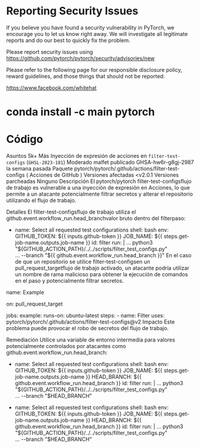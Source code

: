 # Reporting Security Issues

If you believe you have found a security vulnerability in PyTorch, we encourage you to let us know right away. We will investigate all legitimate reports and do our best to quickly fix the problem.

Please report security issues using https://github.com/pytorch/pytorch/security/advisories/new

Please refer to the following page for our responsible disclosure policy, reward guidelines, and those things that should not be reported:

https://www.facebook.com/whitehat

# conda install -c main pytorch

# Código
Asuntos
5k+
Más
Inyección de expresión de acciones en `filter-test-configs` (`GHSL-2023-181`)
Moderado	malfet publicado GHSA-hw6r-g8gj-2987 la semana pasada
Paquete
 pytorch/pytorch/.github/actions/filter-test-configs 
(
Acciones de GitHub
)
Versiones afectadas
<v2.0.1
Versiones parcheadas
Ninguno
Descripción
El pytorch/pytorch filter-test-configsflujo de trabajo es vulnerable a una inyección de expresión en Acciones, lo que permite a un atacante potencialmente filtrar secretos y alterar el repositorio utilizando el flujo de trabajo.

Detalles
El filter-test-configsflujo de trabajo utiliza el github.event.workflow_run.head_branchvalor bruto dentro del filterpaso:

- name: Select all requested test configurations
  shell: bash
  env:
    GITHUB_TOKEN: ${{ inputs.github-token }}
    JOB_NAME: ${{ steps.get-job-name.outputs.job-name }}
  id: filter
  run: |
    ...
    python3 "${GITHUB_ACTION_PATH}/../../scripts/filter_test_configs.py" \
      ...
      --branch "${{ github.event.workflow_run.head_branch }}"
En el caso de que un repositorio se utilice filter-test-configsen un pull_request_targetflujo de trabajo activado, un atacante podría utilizar un nombre de rama malicioso para obtener la ejecución de comandos en el paso y potencialmente filtrar secretos.

name: Example

on: pull_request_target

jobs:
  example:
    runs-on: ubuntu-latest
    steps:
      - name: Filter
        uses: pytorch/pytorch/.github/actions/filter-test-configs@v2
Impacto
Este problema puede provocar el robo de secretos del flujo de trabajo.

Remediación
Utilice una variable de entorno intermedia para valores potencialmente controlados por atacantes como github.event.workflow_run.head_branch:
- name: Select all requested test configurations
  shell: bash
  env:
    GITHUB_TOKEN: ${{ inputs.github-token }}
    JOB_NAME: ${{ steps.get-job-name.outputs.job-name }}
    HEAD_BRANCH: ${{ github.event.workflow_run.head_branch }}
  id: filter
  run: |
    ...
    python3 "${GITHUB_ACTION_PATH}/../../scripts/filter_test_configs.py" \
      ...
      --branch "$HEAD_BRANCH"

- name: Select all requested test configurations
  shell: bash
  env:
    GITHUB_TOKEN: ${{ inputs.github-token }}
    JOB_NAME: ${{ steps.get-job-name.outputs.job-name }}
    HEAD_BRANCH: ${{ github.event.workflow_run.head_branch }}
  id: filter
  run: |
    ...
    python3 "${GITHUB_ACTION_PATH}/../../scripts/filter_test_configs.py" \
      ...
      --branch "$HEAD_BRANCH"
